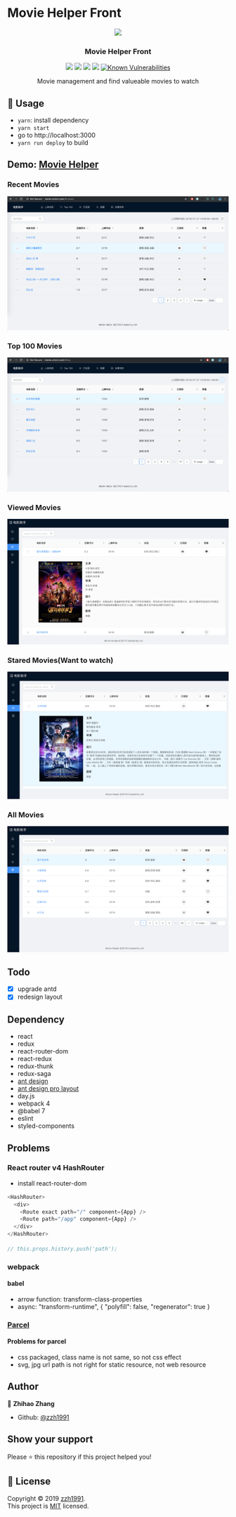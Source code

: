 # Movie Helper Front

<p align="center">
    <a href="http://movie.zzhpro.com">
        <img src="./pictures/favicon.ico" width="152">
    </a>
    <h3 align="center">Movie Helper Front</h3>
    <p align="center">
        <a href="https://github.com/zzh1991/movie-helper-front/blob/master/LICENSE"><img src="https://img.shields.io/github/license/zzh1991/movie-helper-front.svg"></a>
        <a href="#"><img src="https://img.shields.io/github/languages/top/zzh1991/movie-helper-front.svg"></a>
        <a href="#"><img src="https://img.shields.io/github/languages/count/zzh1991/movie-helper-front.svg"></a>
        <a href="#"><img src="https://img.shields.io/github/search/zzh1991/movie-helper-front/goto.svg"></a>
        <a href="https://snyk.io//test/github/zzh1991/movie-helper-front?targetFile=package.json"><img src="https://snyk.io//test/github/zzh1991/movie-helper-front/badge.svg?targetFile=package.json" alt="Known Vulnerabilities" data-canonical-src="https://snyk.io//test/github/zzh1991/movie-helper-front?targetFile=package.json" style="max-width:100%;"></a>
    </p>
    <p align="center">
        Movie management and find valueable movies to watch<br>
    </p>
</p>

## 🚀 Usage

- `yarn`: install dependency
- `yarn start`
- go to http://localhost:3000
- `yarn run deploy` to build

## Demo: [Movie Helper](http://movie.zzhpro.com)

### Recent Movies

![Recent](./pictures/recent-movie-1907.png)

### Top 100 Movies

![Top](./pictures/top-movie-1907.png)

### Viewed Movies

![View](./pictures/view-movie.png)

### Stared Movies(Want to watch)

![Star](./pictures/star-movie.png)

### All Movies

![All](./pictures/all-movie.png)

## Todo

- [x] upgrade antd
- [x] redesign layout 

## Dependency

- react
- redux
- react-router-dom
- react-redux
- redux-thunk
- redux-saga
- [ant design](https://ant.design)
- [ant design pro layout](https://github.com/ant-design/ant-design-pro-layout)
- day.js
- webpack 4
- @babel 7
- eslint
- styled-components

## Problems

### React router v4 HashRouter

- install react-router-dom

```javascript
<HashRouter>
  <div>
    <Route exact path="/" component={App} />
    <Route path="/app" component={App} />
  </div>
</HashRouter>

// this.props.history.push('path');
```

### webpack

#### babel

- arrow function: transform-class-properties
- async: "transform-runtime", { "polyfill": false, "regenerator": true }

### [Parcel](https://parceljs.org/)

#### Problems for parcel

- css packaged, class name is not same, so not css effect
- svg, jpg url path is not right for static resource, not web resource

## Author

👤 **Zhihao Zhang**

- Github: [@zzh1991](https://github.com/zzh1991)

## Show your support

Please ⭐️ this repository if this project helped you!

## 📝 License

Copyright © 2019 [zzh1991](https://github.com/zzh1991).<br />
This project is [MIT](https://github.com/zzh1991/movie-helper-front/blob/master/LICENSE) licensed.
